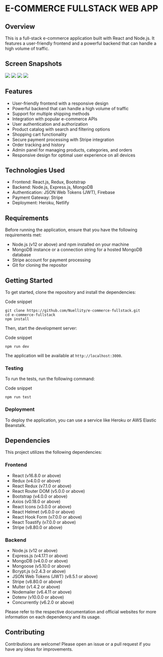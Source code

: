 # E-COMMERCE FULLSTACK WEB APP

## Overview

This is a full-stack e-commerce application built with React and Node.js. It features a user-friendly frontend and a powerful backend that can handle a high volume of traffic.

## Screen Snapshots

![](https://imgur.com/w06cCUy.png)
![](https://imgur.com/8b8NM0q.png)
![](https://imgur.com/YoGC5Mh.png)
![](https://imgur.com/z1u05JM.png)

## Features

- User-friendly frontend with a responsive design
- Powerful backend that can handle a high volume of traffic
- Support for multiple shipping methods
- Integration with popular e-commerce APIs
- User authentication and authorization
- Product catalog with search and filtering options
- Shopping cart functionality
- Secure payment processing with Stripe integration
- Order tracking and history
- Admin panel for managing products, categories, and orders
- Responsive design for optimal user experience on all devices

## Technologies Used

- Frontend: React.js, Redux, Bootstrap
- Backend: Node.js, Express.js, MongoDB
- Authentication: JSON Web Tokens (JWT), Firebase
- Payment Gateway: Stripe
- Deployment: Heroku, Netlify

## Requirements

Before running the application, ensure that you have the following requirements met:

- Node.js (v12 or above) and npm installed on your machine
- MongoDB instance or a connection string for a hosted MongoDB database
- Stripe account for payment processing
- Git for cloning the repositor

## Getting Started

To get started, clone the repository and install the dependencies:

Code snippet

```
git clone https://github.com/Nuellity/e-commerce-fullstack.git
cd e-commerce-fullstack
npm install

```

Then, start the development server:

Code snippet

```
npm run dev

```

The application will be available at `http://localhost:3000`.

### Testing

To run the tests, run the following command:

Code snippet

```
npm run test

```

### Deployment

To deploy the application, you can use a service like Heroku or AWS Elastic Beanstalk.

## Dependencies

This project utilizes the following dependencies:

### Frontend

- React (v16.8.0 or above)
- Redux (v4.0.0 or above)
- React Redux (v7.1.0 or above)
- React Router DOM (v5.0.0 or above)
- Bootstrap (v4.0.0 or above)
- Axios (v0.18.0 or above)
- React Icons (v3.0.0 or above)
- React Helmet (v6.0.0 or above)
- React Hook Form (v7.0.0 or above)
- React Toastify (v7.0.0 or above)
- Stripe (v8.80.0 or above)

### Backend

- Node.js (v12 or above)
- Express.js (v4.17.1 or above)
- MongoDB (v4.0.0 or above)
- Mongoose (v5.10.0 or above)
- Bcrypt.js (v2.4.3 or above)
- JSON Web Tokens (JWT) (v8.5.1 or above)
- Stripe (v8.80.0 or above)
- Multer (v1.4.2 or above)
- Nodemailer (v6.4.11 or above)
- Dotenv (v10.0.0 or above)
- Concurrently (v6.2.0 or above)

Please refer to the respective documentation and official websites for more information on each dependency and its usage.

## Contributing

Contributions are welcome! Please open an issue or a pull request if you have any ideas for improvements.

